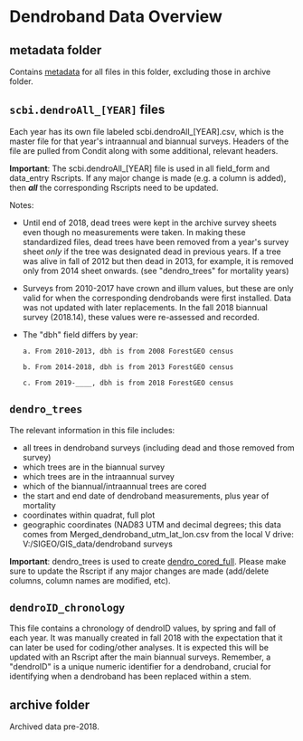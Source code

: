 # Dendroband Data Overview

## metadata folder
Contains [metadata](https://github.com/SCBI-ForestGEO/Dendrobands/tree/master/data/metadata) for all files in this folder, excluding those in archive folder.

## `scbi.dendroAll_[YEAR]` files

Each year has its own file labeled scbi.dendroAll_[YEAR].csv, which is the master file for that year's intraannual and biannual surveys. Headers of the file are pulled from Condit along with some additional, relevant headers.

**Important**: The scbi.dendroAll_[YEAR] file is used in all field_form and data_entry Rscripts. If any major change is made (e.g. a column is added), then **_all_** the corresponding Rscripts need to be updated.

Notes:

- Until end of 2018, dead trees were kept in the archive survey sheets even though no measurements were taken. In making these standardized files, dead trees have been removed from a year's survey sheet *only* if the tree was designated dead in previous years. If a tree was alive in fall of 2012 but then dead in 2013, for example, it is removed only from 2014 sheet onwards. (see "dendro_trees" for mortality years)

- Surveys from 2010-2017 have crown and illum values, but these are only valid for when the corresponding dendrobands were first installed. Data was not updated with later replacements. In the fall 2018 biannual survey (2018.14), these values were re-assessed and recorded.

- The "dbh" field differs by year:
    
      a. From 2010-2013, dbh is from 2008 ForestGEO census
    
      b. From 2014-2018, dbh is from 2013 ForestGEO census
    
      c. From 2019-____, dbh is from 2018 ForestGEO census


## `dendro_trees`

The relevant information in this file includes:
- all trees in dendroband surveys (including dead and those removed from survey)
- which trees are in the biannual survey
- which trees are in the intraannual survey
- which of the biannual/intraannual trees are cored
- the start and end date of dendroband measurements, plus year of mortality
- coordinates within quadrat, full plot
- geographic coordinates (NAD83 UTM and decimal degrees; this data comes from Merged_dendroband_utm_lat_lon.csv from the local V drive: V:/SIGEO/GIS_data/dendroband surveys

**Important**: dendro_trees is used to create [dendro_cored_full](https://github.com/SCBI-ForestGEO/SCBI-ForestGEO-Data/blob/master/tree_dimensions/tree_crowns/cored_dendroband_crown_position_data/dendro_cored_full.csv). Please make sure to update the Rscript if any major changes are made (add/delete columns, column names are modified, etc).

## `dendroID_chronology`

This file contains a chronology of dendroID values, by spring and fall of each year. It was manually created in fall 2018 with the expectation that it can later be used for coding/other analyses. It is expected this will be updated with an Rscript after the main biannual surveys. Remember, a "dendroID" is a unique numeric identifier for a dendroband, crucial for identifying when a dendroband has been replaced within a stem.


## archive folder

Archived data pre-2018. 




